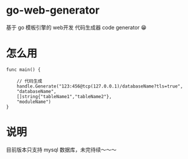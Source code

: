 # go-web-generator
基于 go 模板引擎的 web开发 代码生成器 code generator 😁

<h1>怎么用</h1>

```
func main() {

	// 代码生成
	handle.Generate("123:456@tcp(127.0.0.1)/databaseName?tls=true",
	"databaseName", 
	[]string{"tableName1","tableName2"},
	"moduleName")
}
```
<h1>说明</h1>
目前版本只支持 mysql 数据库，未完待续～～～
